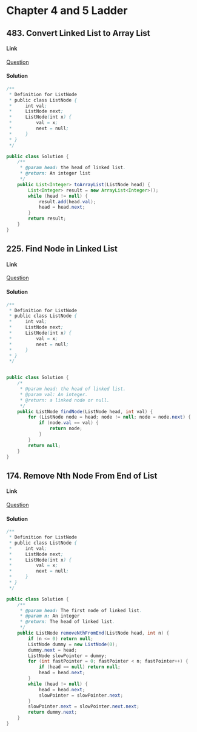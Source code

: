 # Chapter 4 and 5 Ladder

<a name="qqujD"></a>
## 483. Convert Linked List to Array List
<a name="FOYz0"></a>
#### Link
[Question](https://www.lintcode.com/problem/convert-linked-list-to-array-list/description?_from=ladder&&fromId=71)
<a name="wGCQa"></a>
#### Solution
```java
/**
 * Definition for ListNode
 * public class ListNode {
 *     int val;
 *     ListNode next;
 *     ListNode(int x) {
 *         val = x;
 *         next = null;
 *     }
 * }
 */

public class Solution {
    /**
     * @param head: the head of linked list.
     * @return: An integer list
     */
    public List<Integer> toArrayList(ListNode head) {
        List<Integer> result = new ArrayList<Integer>();
        while (head != null) {
            result.add(head.val);
            head = head.next;
        }
        return result;
    }
}
```
<a name="J2xXl"></a>
## 225. Find Node in Linked List
<a name="gRxvk"></a>
#### Link
[Question](https://www.lintcode.com/problem/find-node-in-linked-list/description?_from=ladder&&fromId=71)
<a name="bAnvp"></a>
#### Solution
```java
/**
 * Definition for ListNode
 * public class ListNode {
 *     int val;
 *     ListNode next;
 *     ListNode(int x) {
 *         val = x;
 *         next = null;
 *     }
 * }
 */


public class Solution {
    /*
     * @param head: the head of linked list.
     * @param val: An integer.
     * @return: a linked node or null.
     */
    public ListNode findNode(ListNode head, int val) {
        for (ListNode node = head; node != null; node = node.next) {
            if (node.val == val) {
                return node;
            }
        }
        return null;
    }
}
```
<a name="tbvlE"></a>
## 174. Remove Nth Node From End of List
<a name="AvSXE"></a>
#### Link
[Question](https://www.lintcode.com/problem/remove-nth-node-from-end-of-list/description?_from=ladder&&fromId=71)
<a name="cFlvv"></a>
#### Solution
```java
/**
 * Definition for ListNode
 * public class ListNode {
 *     int val;
 *     ListNode next;
 *     ListNode(int x) {
 *         val = x;
 *         next = null;
 *     }
 * }
 */

public class Solution {
    /**
     * @param head: The first node of linked list.
     * @param n: An integer
     * @return: The head of linked list.
     */
    public ListNode removeNthFromEnd(ListNode head, int n) {
        if (n <= 0) return null;
        ListNode dummy = new ListNode(0);
        dummy.next = head;
        ListNode slowPointer = dummy;
        for (int fastPointer = 0; fastPointer < n; fastPointer++) {
            if (head == null) return null;
            head = head.next;
        }
        while (head != null) {
            head = head.next;
            slowPointer = slowPointer.next;
        }
        slowPointer.next = slowPointer.next.next;
        return dummy.next;
    }
}
```
